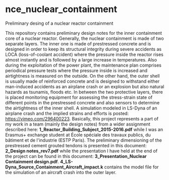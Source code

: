 # nce_nuclear_containment
Preliminary desing of a nuclear reactor containment

This repository contains preliminary design notes for the inner containment core of a nuclear reactor. Generally, the nuclear containment is made of two separate layers. The inner one is made of prestressed concrete and is designed in order to keep its structural integrity during severe accidents as LOCA (loss-of-coolant accident) where the pressure inside the reactor rises almost instantly and is followed by a large increase in temperatures. Also during the exploitation of the power plant, the maintenance plan comprises periodical pressure tests where the pressure inside is increased and airtightness is measured on the outside. 
On the other hand, the outer shell is usually made of reinforced concrete and is designed to withstand either man-induced accidents as an airplane crash or an explosion but also natural hazards as tsunamis, floods etc. In between the two protective layers, there is placed monitoring equipment for assessing the stress-strain state of different points in the prestressed concrete and also sensors to determine the airtightness of the inner shell.
A simulation modeled in LS-Dyna of an airplane crash and the implied strains and efforts is posted: https://vimeo.com/296400223. 
Basically, this project represents a part of my work in a team (mainly the design notes) from a wider assignment described here: **1_Reactor_Building_Subject_2015-2016.pdf** while I was an Erasmus+ exchange student at École spéciale des travaux publics, du bâtiment et de l'industrie (ESTP Paris).
The preliminary dimensioning of the prestressed cement grouted tendons is presented in this document: **2_Design notes_rev7.pdf**  while the presentation I have held at the end of the project can be found in this document: **3_Presentation_Nuclear Containment design.pdf**.
**4_LS-Dyna_Source_Containment_Aircraft_impact.k** contains the model file for the simulation of an aircraft crash into the outer layer.

